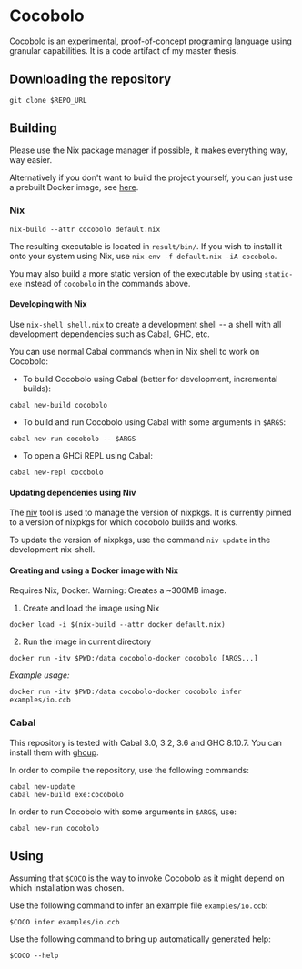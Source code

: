 # Cocobolo

Cocobolo is an experimental, proof-of-concept
programing language using granular capabilities.
It is a code artifact of my master thesis.

## Downloading the repository

```
git clone $REPO_URL
```

## Building

Please use the Nix package manager if possible,
it makes everything way, way easier.

Alternatively if you don't want to build the project yourself, 
you can just use a prebuilt Docker image, see [here](https://github.com/jiribenes/cocobolo/releases/tag/v0.1.0.0).

### Nix

```
nix-build --attr cocobolo default.nix
```

The resulting executable is located in `result/bin/`.
If you wish to install it onto your system using Nix,
use `nix-env -f default.nix -iA cocobolo`.

You may also build a more static version of the executable by using `static-exe`
instead of `cocobolo` in the commands above.

#### Developing with Nix

Use `nix-shell shell.nix` to create a development shell --
a shell with all development dependencies such as Cabal, GHC, etc.

You can use normal Cabal commands when in Nix shell to work on Cocobolo: 

* To build Cocobolo using Cabal (better for development, incremental builds):
```
cabal new-build cocobolo
```

* To build and run Cocobolo using Cabal with some arguments in `$ARGS`:
```
cabal new-run cocobolo -- $ARGS
```

* To open a GHCi REPL using Cabal:
```
cabal new-repl cocobolo
```

#### Updating dependenies using Niv

The [niv](https://github.com/nmattia/niv) tool is used to
manage the version of nixpkgs. It is currently pinned
to a version of nixpkgs for which cocobolo builds and works.

To update the version of nixpkgs, use the command `niv update`
in the development nix-shell.

#### Creating and using a Docker image with Nix

Requires Nix, Docker.
Warning: Creates a ~300MB image.

1. Create and load the image using Nix
```
docker load -i $(nix-build --attr docker default.nix)
```

2. Run the image in current directory
```
docker run -itv $PWD:/data cocobolo-docker cocobolo [ARGS...]
```

_Example usage:_
```
docker run -itv $PWD:/data cocobolo-docker cocobolo infer examples/io.ccb
```

### Cabal

This repository is tested with Cabal 3.0, 3.2, 3.6 and GHC 8.10.7.
You can install them with [ghcup](https://haskell.org/ghcup).

In order to compile the repository, use the following commands:
```
cabal new-update
cabal new-build exe:cocobolo
```

In order to run Cocobolo with some arguments in `$ARGS`, use:
```
cabal new-run cocobolo
```

## Using

Assuming that `$COCO` is the way to invoke Cocobolo
as it might depend on which installation was chosen.

Use the following command to infer an example file `examples/io.ccb`:
```
$COCO infer examples/io.ccb
```

Use the following command to bring up automatically generated help:
```
$COCO --help
```
